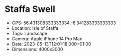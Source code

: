 # Staffa Swell

- GPS: 56.431308333333334,-6.341283333333333
- Location: Isle of Staffa
- Tags: Landscape
- Camera: Apple iPhone 14 Pro Max
- Date: 2023-05-13T12:01:18.000+01:00
- Dimensions: 4000x3000
